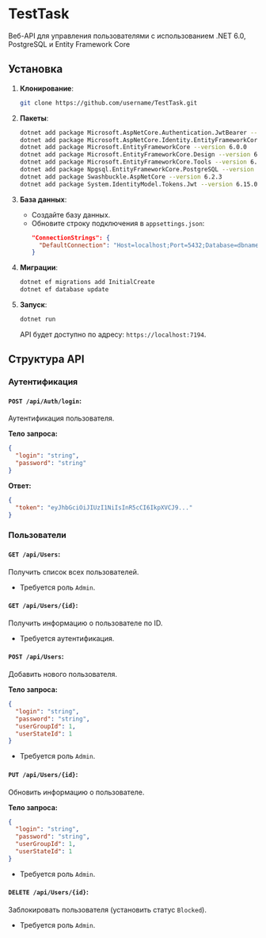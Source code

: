 # TestTask

Веб-API для управления пользователями с использованием .NET 6.0, PostgreSQL и Entity Framework Core

## Установка

1. **Клонирование**:
   ```bash
   git clone https://github.com/username/TestTask.git
   ```

2. **Пакеты**:
   ```bash
   dotnet add package Microsoft.AspNetCore.Authentication.JwtBearer --version 6.0.0
   dotnet add package Microsoft.AspNetCore.Identity.EntityFrameworkCore --version 6.0.0
   dotnet add package Microsoft.EntityFrameworkCore --version 6.0.0
   dotnet add package Microsoft.EntityFrameworkCore.Design --version 6.0.0
   dotnet add package Microsoft.EntityFrameworkCore.Tools --version 6.0.0
   dotnet add package Npgsql.EntityFrameworkCore.PostgreSQL --version 6.0.0
   dotnet add package Swashbuckle.AspNetCore --version 6.2.3
   dotnet add package System.IdentityModel.Tokens.Jwt --version 6.15.0
   ```

3. **База данных**:
   - Создайте базу данных.
   - Обновите строку подключения в `appsettings.json`:
     ```json
     "ConnectionStrings": {
       "DefaultConnection": "Host=localhost;Port=5432;Database=dbname;Username=postgres;Password=password"
     }
     ```

4. **Миграции**:
   ```bash
   dotnet ef migrations add InitialCreate
   dotnet ef database update
   ```

5. **Запуск**:
   ```bash
   dotnet run
   ```
   API будет доступно по адресу: `https://localhost:7194`.

## Структура API

### Аутентификация

#### `POST /api/Auth/login`:
Аутентификация пользователя.

**Тело запроса:**
```json
{
  "login": "string",
  "password": "string"
}
```

**Ответ:**
```json
{
  "token": "eyJhbGciOiJIUzI1NiIsInR5cCI6IkpXVCJ9..."
}
```

### Пользователи

#### `GET /api/Users`:
Получить список всех пользователей.
- Требуется роль `Admin`.

#### `GET /api/Users/{id}`:
Получить информацию о пользователе по ID.
- Требуется аутентификация.

#### `POST /api/Users`:
Добавить нового пользователя.

**Тело запроса:**
```json
{
  "login": "string",
  "password": "string",
  "userGroupId": 1,
  "userStateId": 1
}
```
- Требуется роль `Admin`.

#### `PUT /api/Users/{id}`:
Обновить информацию о пользователе.

**Тело запроса:**
```json
{
  "login": "string",
  "password": "string",
  "userGroupId": 1,
  "userStateId": 1
}
```
- Требуется роль `Admin`.

#### `DELETE /api/Users/{id}`:
Заблокировать пользователя (установить статус `Blocked`).
- Требуется роль `Admin`. 
